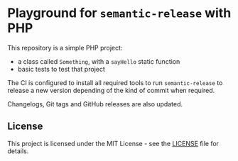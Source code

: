 # Playground for `semantic-release` with PHP

This repository is a simple PHP project:

- a class called `Something`, with a `sayHello` static function
- basic tests to test that project

The CI is configured to install all required tools to run `semantic-release` to release a new version depending of the kind of commit when required.

Changelogs, Git tags and GitHub releases are also updated.

## License

This project is licensed under the MIT License - see the [LICENSE](LICENSE) file for details.
